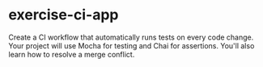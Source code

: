 # exercise-ci-app
Create a CI workflow that automatically runs tests on every code change. Your project will use Mocha for testing and Chai for assertions. You'll also learn how to resolve a merge conflict.
